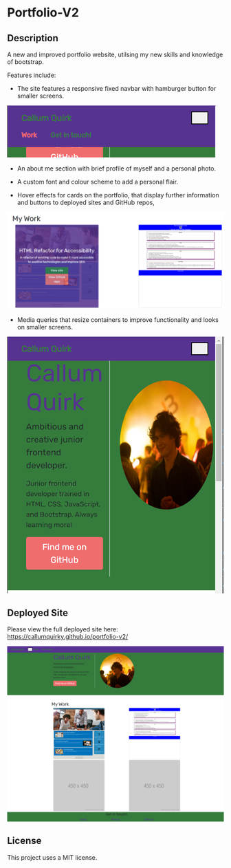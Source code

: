 # Portfolio-V2

## Description 

A new and improved portfolio website, utilsing my new skills and knowledge of bootstrap.

Features include:

* The site features a responsive fixed navbar with hamburger button for smaller screens. 

![Alt text](/images/hamburger-example.PNG)

* An about me section with brief profile of myself and a personal photo.

* A custom font and colour scheme to add a personal flair.

* Hover effects for cards on the portfolio, that display further information and buttons to deployed sites and GitHub repos,

![Alt text](/images/hover-effect-example.PNG)

* Media queries that resize containers to improve functionality and looks on smaller screens.

![Alt text](/images/small-screen-func.PNG)

## Deployed Site

Please view the full deployed site here: https://callumquirky.github.io/portfolio-v2/

![alt text](/images/deployed-size.png)



## License

This project uses a MIT license.
